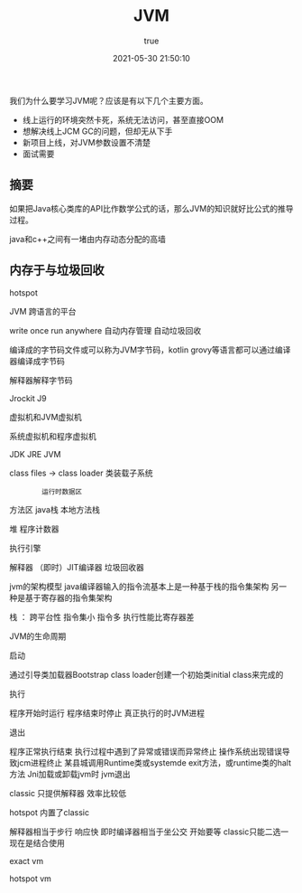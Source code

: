 ﻿---
title: JVM
date: 2021-05-30 21:50:10
permalink: /pages/8309a5b876fc95e4
categories: 
  - 后端
  - JVM
tags: 
  - null
author: 
  name: shirongsheng
  link: https://github.com/shirongsheng
---

我们为什么要学习JVM呢？应该是有以下几个主要方面。
* 线上运行的环境突然卡死，系统无法访问，甚至直接OOM
* 想解决线上JCM GC的问题，但却无从下手 
* 新项目上线，对JVM参数设置不清楚
* 面试需要

## 摘要

如果把Java核心类库的API比作数学公式的话，那么JVM的知识就好比公式的推导过程。     

java和c++之间有一堵由内存动态分配的高墙

## 内存于与垃圾回收 



hotspot 

JVM  跨语言的平台

write once run anywhere
自动内存管理
自动垃圾回收

编译成的字节码文件或可以称为JVM字节码，kotlin grovy等语言都可以通过编译器编译成字节码

解释器解释字节码

 Jrockit  J9

虚拟机和JVM虚拟机

系统虚拟机和程序虚拟机

JDK JRE JVM



class files -> class loader 类装载子系统


			运行时数据区

方法区 java栈 本地方法栈

堆 程序计数器


执行引擎 

解释器 （即时）JIT编译器 垃圾回收器

jvm的架构模型
java编译器输入的指令流基本上是一种基于栈的指令集架构  另一种是基于寄存器的指令集架构


栈  ：  跨平台性 指令集小  指令多  执行性能比寄存器差


JVM的生命周期

启动

通过引导类加载器Bootstrap class loader创建一个初始类initial class来完成的

执行

程序开始时运行  程序结束时停止
真正执行的时JVM进程



退出

程序正常执行结束
执行过程中遇到了异常或错误而异常终止
操作系统出现错误导致jcm进程终止
某县城调用Runtime类或systemde exit方法，或runtime类的halt方法
Jni加载或卸载jvm时 jvm退出


classic  只提供解释器  效率比较低

hotspot 内置了classic


解释器相当于步行  响应快
即时编译器相当于坐公交 开始要等  classic只能二选一  现在是结合使用

exact vm

hotspot vm


